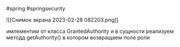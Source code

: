

#spring 
#springsecurity 



![[Снимок экрана 2023-02-28 082203.png]]

имлементим от класса GrantedAuthority и в сущности реализуем методд getAuthority() в котором возвращаем поле роли